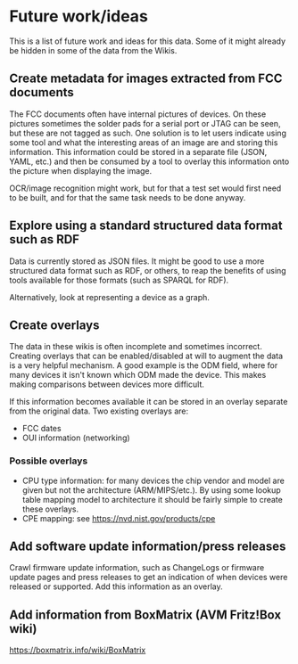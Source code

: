 # Future work/ideas

This is a list of future work and ideas for this data. Some of it might already
be hidden in some of the data from the Wikis.

## Create metadata for images extracted from FCC documents

The FCC documents often have internal pictures of devices. On these pictures
sometimes the solder pads for a serial port or JTAG can be seen, but these are
not tagged as such. One solution is to let users indicate using some tool and
what the interesting areas of an image are and storing this information. This
information could be stored in a separate file (JSON, YAML, etc.) and then be
consumed by a tool to overlay this information onto the picture when displaying
the image.

OCR/image recognition might work, but for that a test set would first need to
be built, and for that the same task needs to be done anyway.

## Explore using a standard structured data format such as RDF

Data is currently stored as JSON files. It might be good to use a more
structured data format such as RDF, or others, to reap the benefits of using
tools available for those formats (such as SPARQL for RDF).

Alternatively, look at representing a device as a graph.

## Create overlays

The data in these wikis is often incomplete and sometimes incorrect. Creating
overlays that can be enabled/disabled at will to augment the data is a very
helpful mechanism. A good example is the ODM field, where for many devices it
isn't known which ODM made the device. This makes making comparisons between
devices more difficult.

If this information becomes available it can be stored in an overlay separate
from the original data. Two existing overlays are:

* FCC dates
* OUI information (networking)

### Possible overlays

* CPU type information: for many devices the chip vendor and model are given
  but not the architecture (ARM/MIPS/etc.). By using some lookup table mapping
  model to architecture it should be fairly simple to create these overlays.
* CPE mapping: see <https://nvd.nist.gov/products/cpe>

## Add software update information/press releases

Crawl firmware update information, such as ChangeLogs or firmware update pages
and press releases to get an indication of when devices were released or
supported. Add this information as an overlay.

## Add information from BoxMatrix (AVM Fritz!Box wiki)

https://boxmatrix.info/wiki/BoxMatrix
